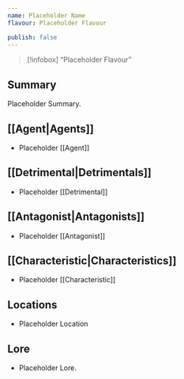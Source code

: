 ```yaml
---
name: Placeholder Name
flavour: Placeholder Flavour

publish: false
---
```

> [!infobox]
> “Placeholder Flavour”

## Summary
Placeholder Summary.

## [[Agent|Agents]]
- Placeholder [[Agent]]

## [[Detrimental|Detrimentals]]
- Placeholder [[Detrimental]]

## [[Antagonist|Antagonists]]
- Placeholder [[Antagonist]]

## [[Characteristic|Characteristics]]
- Placeholder [[Characteristic]]

## Locations
- Placeholder Location

## Lore
- Placeholder Lore.
